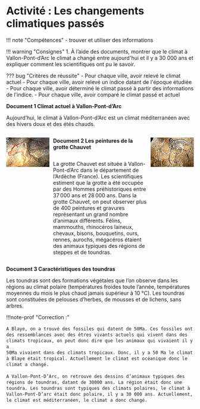 # Activité : Les changements climatiques passés

!!! note "Compétences"
    - trouver et utiliser des informations

!!! warning "Consignes"
    1. À l’aide des documents, montrer que le climat à Vallon-Pont-d’Arc le climat a changé entre aujourd'hui et il y a 30 000 ans et expliquer comment les scientifiques ont pu le savoir.

??? bug "Critères de réussite"
    - Pour chaque ville, avoir relevé le climat actuel
    - Pour chaque ville, avoir relevé un indice datant de l'époque étudiée
    - Pour chaque ville, avoir déterminé le climat passé à partir des informations de l'indice.
    - Pour chaque ville, avoir comparé le climat passé et actuel



**Document 1 Climat actuel à Vallon-Pont-d’Arc**  

Aujourd’hui, le climat à Vallon-Pont-d’Arc est un climat méditerranéen avec des hivers doux et des étés chauds.


<div markdown style="display: flex; flex-direction:row" > 

![Peinture d'un ours](Pictures/peintureOurs.png)

<div markdown style="display: flex; flex-direction:column; margin-left:10px; margin-right: 10px; max-width:50%" > 

**Document 2 Les peintures de la grotte Chauvet**  

La grotte Chauvet est située à Vallon-Pont-d’Arc dans le département de l’Ardèche (France). Les scientifiques estiment que la grotte a été occupée par des Hommes préhistoriques entre 37 000 ans et 28 000 ans.
Dans la grotte Chauvet, on peut observer plus de 400 peintures et gravures représentant un grand nombre d’animaux différents. Félins, mammouths, rhinocéros laineux, chevaux, bisons, bouquetins, ours, rennes, aurochs, mégacéros étaient des animaux typiques des régions de steppes et de toundras.
</div>



![Peinture d'un mammouth](Pictures/PeintureMammouth.png)



</div>

**Document 3 Caractéristiques des toundras**

Les toundras sont des formations végétales que l’on observe dans les régions au climat polaire (températures froides toute l’année, températures moyennes du mois le plus chaud jamais supérieur à 10 °C).
Les toundras sont constituées de pelouses d’herbes, de mousses et de lichens, sans
arbres. 


!!!note-prof "Correction :"

    A Blaye, on a trouvé des fossiles qui datent de 50Ma. Ces fossiles ont
    des ressemblances avec des êtres vivants actuels qui vivent dans des
    climats tropicaux, on peut donc dire que les animaux qui vivaient il y a
    50Ma vivaient dans des climats tropicaux. Donc, il y a 50 Ma le climat à Blaye était tropical. Actuellement le climat est océanique donc le climat a changé.

    A Vallon-Pont-D’Arc, on retrouve des dessins d’animaux typiques des régions de toundras, datant de 30000 ans. La région était donc une toundra. Les toundras sont typiques des climats polaires, le climat à Vallon-Pont-D’arc était donc polaire, il y a 30 000 ans. Actuellement, le climat est méditerranéen, le climat a donc changé.


